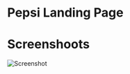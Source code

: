 # Pepsi Landing Page

# Screenshoots
![Screenshot](https://user-images.githubusercontent.com/84588706/147324514-4bbde52c-ec9b-4f66-af80-e7d0bc8eca7c.png)
